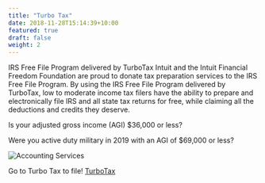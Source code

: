 ```yaml
---
title: "Turbo Tax"
date: 2018-11-28T15:14:39+10:00
featured: true
draft: false
weight: 2
---
```


IRS Free File Program delivered by TurboTax
Intuit and the Intuit Financial Freedom Foundation are proud to donate tax preparation services to the IRS Free File Program. By using the IRS Free File Program delivered by TurboTax, low to moderate income tax filers have the ability to prepare and electronically file IRS and all state tax returns for free, while claiming all the deductions and credits they deserve.

Is your adjusted gross income (AGI) $36,000 or less?

Were you active duty military in 2019 with an AGI of $69,000 or less?

![Accounting Services](/images/stocks_pict.jpg)

Go to Turbo Tax to file!
[TurboTax](https://freefile.intuit.com)